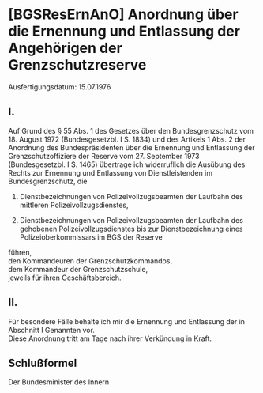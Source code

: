 # [BGSResErnAnO] Anordnung über die Ernennung und Entlassung der Angehörigen der Grenzschutzreserve

Ausfertigungsdatum: 15.07.1976

 

## I.

Auf Grund des § 55 Abs. 1 des Gesetzes über den Bundesgrenzschutz vom 18. August 1972 (Bundesgesetzbl. I S. 1834) und des Artikels 1 Abs. 2 der Anordnung des Bundespräsidenten über die Ernennung und Entlassung der Grenzschutzoffiziere der Reserve vom 27. September 1973 (Bundesgesetzbl. I S. 1465) übertrage ich widerruflich die Ausübung des Rechts zur Ernennung und Entlassung von Dienstleistenden im Bundesgrenzschutz, die

1. Dienstbezeichnungen von Polizeivollzugsbeamten der Laufbahn des mittleren Polizeivollzugsdienstes,

2. Dienstbezeichnungen von Polizeivollzugsbeamten der Laufbahn des gehobenen Polizeivollzugsdienstes bis zur Dienstbezeichnung eines Polizeioberkommissars im BGS der Reserve

führen,  
den Kommandeuren der Grenzschutzkommandos,  
dem Kommandeur der Grenzschutzschule,  
jeweils für ihren Geschäftsbereich.


## II.

Für besondere Fälle behalte ich mir die Ernennung und Entlassung der in Abschnitt I Genannten vor.  
Diese Anordnung tritt am Tage nach ihrer Verkündung in Kraft.


## Schlußformel

Der Bundesminister des Innern
